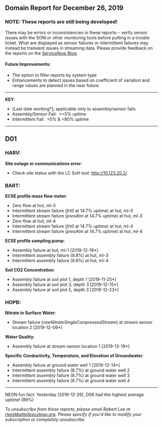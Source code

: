## Domain Report for December 26, 2019


### NOTE: These reports are still being developed!
There may be errors or inconsistencies in these reports-- verify sensor issues with the SOM or other monitoring tools before putting in a trouble ticket. What are displayed as sensor failures or intermittent failures may instead be transient issues in streaming data.
Please provide feedback on the reports on the [ServiceNow Blog](https://neon.service-now.com/community?id=community_blog&sys_id=9b4fbe8adbed734017ecf9041d9619be).

#### Future Improvements: 
 - The option to filter reports by system type 
 - Enhancements to detect issues based on coefficient of variation and range values are planned in the near future.

***

**KEY**:

 - [Last date working*]; applicable only to assembly/sensor fails
 - Assembly/Sensor Fail:&nbsp;&nbsp;<=5% uptime
 - Intermittent Fail:&nbsp;&nbsp;>5% & <80% uptime

***
## D01

### HARV:

**Site outage or communications error**:
 - Check site status with the LC SoH tool: http://10.123.20.2/

### BART:

**ECSE profile mass flow meter**:
 - Zero flow at hut, ml-3
 - Intermittent stream failure (_frt0_ at 14.7% uptime) at hut, ml-3
 - Intermittent stream failure (_presAtm_ at 14.7% uptime) at hut, ml-3
 - Zero flow at hut, ml-4
 - Intermittent stream failure (_frt0_ at 14.7% uptime) at hut, ml-4
 - Intermittent stream failure (_presAtm_ at 14.7% uptime) at hut, ml-4

**ECSE profile sampling pump**:
 - Assembly failure at hut, ml-1 [2019-12-16*]
 - Intermittent assembly failure (9.8%) at hut, ml-3
 - Intermittent assembly failure (9.8%) at hut, ml-4

**Soil CO2 Concentration**:
 - Assembly failure at soil plot 1, depth 1 [2019-11-25*]
 - Assembly failure at soil plot 3, depth 3 [2019-12-15*]
 - Assembly failure at soil plot 5, depth 3 [2019-12-23*]

### HOPB:

**Nitrate in Surface Water**:
 - Stream failure (_rawNitrateSingleCompressedStream_) at stream sensor location 2 [2019-12-06*]

**Water Quality**:
 - Assembly failure at stream sensor location 1 [2019-12-19*]

**Specific Conductivity, Temperature, and Elevation of Groundwater**:
 - Assembly failure at ground water well 1 [2019-12-14*]
 - Intermittent assembly failure (8.7%) at ground water well 2
 - Intermittent assembly failure (8.7%) at ground water well 3
 - Intermittent assembly failure (8.7%) at ground water well 4

***
NEON fun fact: Yesterday (2019-12-26), D06 had the highest average uptime! (99%)

_To unsubscribe from these reports, please email Robert Lee at rlee@battelleecology.org. Please specify if you'd like to modify your subscription or completely unsubscribe._
